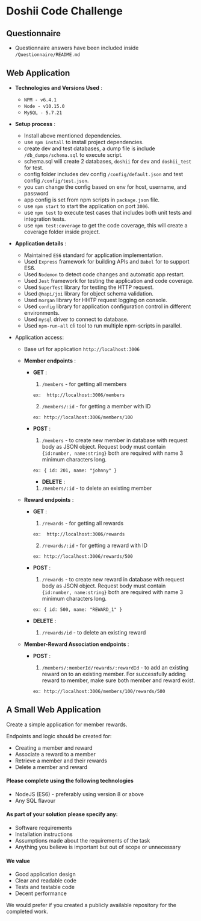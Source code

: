 # Doshii Code Challenge

## Questionnaire

- Questionnaire answers have been included inside `/Questionnaire/README.md`

## Web Application

- **Technologies and Versions Used** :

  - `NPM - v6.4.1`
  - `Node - v10.15.0`
  - `MySQL - 5.7.21`

- **Setup process** :

  - Install above mentioned dependencies.
  - use `npm install` to install project dependencies.
  - create dev and test databases, a dump file is include `/db_dumps/schema.sql` to execute script.
  - schema.sql will create 2 databases, `doshii` for dev and `doshii_test` for test.
  - config folder includes dev config `/config/default.json` and test config `/config/test.json`.
  - you can change the config based on env for host, username, and password
  - app config is set from npm scripts in `package.json` file.
  - use `npm start` to start the application on port `3006`.
  - use `npm test` to execute test cases that includes both unit tests and integration tests.
  - use `npm test:coverage` to get the code coverage, this will create a coverage folder inside project.

- **Application details** :

  - Maintained `ES6` standard for application implementation.
  - Used `Express` framework for building APIs and `Babel` for to support ES6.
  - Used `Nodemon` to detect code changes and automatic app restart.
  - Used `Jest` framework for testing the application and code coverage.
  - Used `SuperTest` library for testing the HTTP request.
  - Used `@hapi/joi` library for object schema validation.
  - Used `morgan` library for HHTP request logging on console.
  - Used `config` library for application configuration control in different environments.
  - Used `mysql` driver to connect to database.
  - Used `npm-run-all` cli tool to run multiple npm-scripts in parallel.

- Application access:

  - Base url for application `http://localhost:3006`

  - **Member endpoints** :

    - **GET** :

      1. `/members` - for getting all members

      ```
      ex:  http://localhost:3006/members
      ```

      2. `/members/:id` - for getting a member with ID

      ```
      ex: http://localhost:3006/members/100
      ```

    - **POST** :

      1.  `/members` - to create new member in database with request body as JSON object. Request body must contain `{id:number, name:string}` both are required with name 3 minimum characters long.

      ```
      ex: { id: 201, name: "johnny" }
      ```

      - **DELETE** :

      1. `/members/:id` - to delete an existing member

  - **Reward endpoints** :

    - **GET** :

      1. `/rewards` - for getting all rewards

      ```
      ex:  http://localhost:3006/rewards
      ```

      2. `/rewards/:id` - for getting a reward with ID

      ```
      ex: http://localhost:3006/rewards/500
      ```

    - **POST** :

      1. `/rewards` - to create new reward in database with request body as JSON object. Request body must contain `{id:number, name:string}` both are required with name 3 minimum characters long.

      ```
      ex: { id: 500, name: "REWARD_1" }
      ```

    - **DELETE** :

      1. `/rewards/id` - to delete an existing reward

  - **Member-Reward Association endpoints** :

    - **POST** :

      1. `/members/:memberId/rewards/:rewardId` - to add an existing reward on to an existing member.
         For successfully adding reward to member, make sure both member and reward exist.

      ```
      ex: http://localhost:3006/members/100/rewards/500
      ```

## A Small Web Application

Create a simple application for member rewards.

Endpoints and logic should be created for:

- Creating a member and reward
- Associate a reward to a member
- Retrieve a member and their rewards
- Delete a member and reward

#### Please complete using the following technologies

- NodeJS (ES6) - preferably using version 8 or above
- Any SQL flavour

#### As part of your solution please specify any:

- Software requirements
- Installation instructions
- Assumptions made about the requirements of the task
- Anything you believe is important but out of scope or unnecessary

#### We value

- Good application design
- Clear and readable code
- Tests and testable code
- Decent performance

We would prefer if you created a publicly available repository for the completed work.
